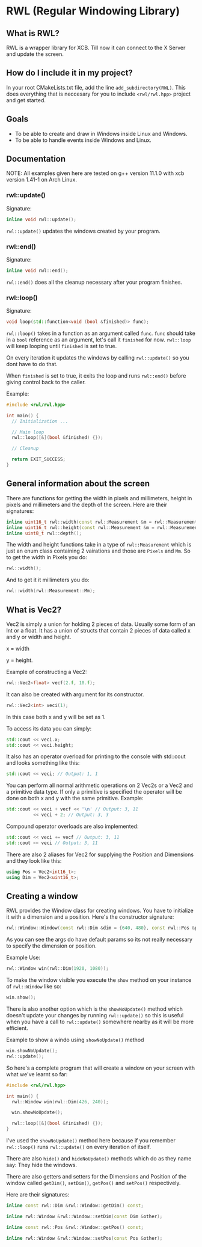 # RWL (Regular Windowing Library)

## What is RWL?

RWL is a wrapper library for XCB. Till now it can connect to the X Server and update the screen.

## How do I include it in my project?

In your root CMakeLists.txt file, add the line `add_subdirectory(RWL)`. This does everything that is neccesary for you to include `<rwl/rwl.hpp>` project and get started.

## Goals

* To be able to create and draw in Windows inside Linux and Windows.
* To be able to handle events inside Windows and Linux.

## Documentation

NOTE: All examples given here are tested on g++ version 11.1.0 with xcb version 1.41-1 on Arch Linux.

### rwl::update()

Signature:

```C++
inline void rwl::update();
```

`rwl::update()` updates the windows created by your program.

### rwl::end()

Signature:

```C++
inline void rwl::end();
```

`rwl::end()` does all the cleanup necessary after your program finishes.

### rwl::loop()

Signature:

```C++
void loop(std::function<void (bool &finished)> func);
```

`rwl::loop()` takes in a function as an argument called `func`. `func` should take in a `bool` reference as an argument, let's call it `finished` for now. `rwl::loop` will keep looping until `finished` is set to true.

On every iteration it updates the windows by calling `rwl::update()` so you dont have to do that.

When `finished` is set to true, it exits the loop and runs `rwl::end()` before giving control back to the caller.

Example:

```C++
#include <rwl/rwl.hpp>

int main() {
  // Initialization ...

  // Main loop
  rwl::loop([&](bool &finished) {});

  // Cleanup

  return EXIT_SUCCESS;
}
```

## General information about the screen

There are functions for getting the width in pixels and millimeters, height in pixels and millimeters and the depth of the screen. Here are their signatures:

```C++
inline uint16_t rwl::width(const rwl::Measurement &m = rwl::Measurement::Pixels);
inline uint16_t rwl::height(const rwl::Measurement &m = rwl::Measurement::Pixels);
inline uint8_t rwl::depth();
```

The width and height functions take in a type of `rwl::Measurement` which is just an enum class containing 2 vairations and those are `Pixels` and `Mm`. So to get the width in Pixels you do:

```C++
rwl::width();
```

And to get it it millimeters you do:

```C++
rwl::width(rwl::Measurement::Mm);
```

## What is Vec2?

Vec2 is simply a union for holding 2 pieces of data. Usually some form of an Int or a float. It has a union of structs that contain 2 pieces of data called x and y or width and height.

x = width

y = height.

Example of constructing a Vec2:

```C++
rwl::Vec2<float> vecf(2.f, 10.f);
```

It can also be created with argument for its constructor.

```C++
rwl::Vec2<int> veci(1);
```

In this case both x and y will be set as 1.

To access its data you can simply:

```C++
std::cout << veci.x;
std::cout << veci.height;
```

It also has an operator overload for printing to the console with std::cout and looks something like this:

```C++
std::cout << veci; // Output: 1, 1
```

You can perform all normal arithmetic operations on 2 Vec2s or a Vec2 and a primitive data type. If only a primitive is specified the operator will be done on both x and y with the same primitive.
Example:

```C++
std::cout << veci + vecf << '\n' // Output: 3, 11
          << veci + 2; // Output: 3, 3
```

Compound operator overloads are also implemented:

```C++
std::cout << veci += vecf // Output: 3, 11
std::cout << veci // Output: 3, 11
```

There are also 2 aliases for Vec2 for supplying the Position and Dimensions and they look like this:

```C++
using Pos = Vec2<int16_t>;
using Dim = Vec2<uint16_t>;
```

## Creating a window

RWL provides the Window class for creating windows. You have to initialize it with a dimension and a position. Here's the constructor signature:

```C++
rwl::Window::Window(const rwl::Dim &dim = {640, 480}, const rwl::Pos &pos = {0, 0});
```

As you can see the args do have default params so its not really necessary to specify the dimension or position.

Example Use:

```C++
rwl::Window win(rwl::Dim(1920, 1080));
```

To make the window visible you execute the `show` method on your instance of `rwl::Window` like so:

```C++
win.show();
```

There is also another option which is the `showNoUpdate()` method which doesn't update your changes by running `rwl::update()` so this is useful when you have a call to `rwl::update()` somewhere nearby as it will be more efficient.

Example to show a windo using `showNoUpdate()` method

```C++
win.showNoUpdate();
rwl::update();
```

So here's a complete program that will create a window on your screen with what we've learnt so far:

```C++
#include <rwl/rwl.hpp>

int main() {
  rwl::Window win(rwl::Dim(426, 240));

  win.showNoUpdate();

  rwl::loop([&](bool &finished) {});
}
```

I've used the `showNoUpdate()` method here because if you remember `rwl::loop()` runs `rwl::update()` on every iteration of itself.

There are also `hide()` and `hideNoUpdate()` methods which do as they name say: They hide the windows.

There are also getters and setters for the Dimensions and Position of the window called `getDim()`, `setDim()`, `getPos()` and `setPos()` respectively.

Here are their signatures:

```C++
inline const rwl::Dim &rwl::Window::getDim() const;

inline rwl::Window &rwl::Window::setDim(const Dim &other);

inline const rwl::Pos &rwl::Window::getPos() const;

inline rwl::Window &rwl::Window::setPos(const Pos &other);
```
